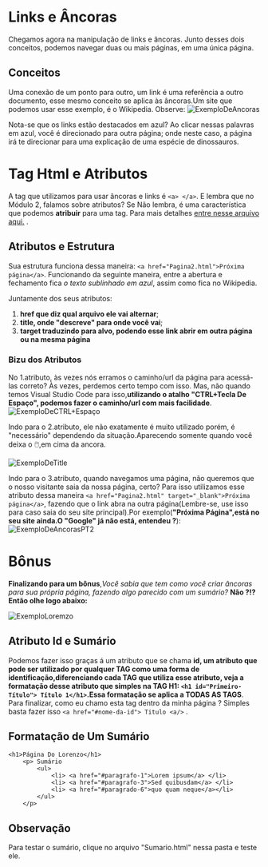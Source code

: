 # Links e  Âncoras
Chegamos agora na manipulação de links e âncoras. Junto desses dois conceitos, podemos navegar duas ou mais páginas, em uma única página.

## Conceitos 
Uma conexão de um ponto para outro, um link é uma referência a outro documento, esse mesmo conceito se aplica às âncoras.Um site que podemos usar esse exemplo, é o Wikipedia. Observe:
![ExemploDeAncoras](https://github.com/Karlos-Eduardo-Mrqs/Trabalhos_Operacionais/assets/172524894/06ad7f4a-0be0-42e9-9630-353355451419)

Nota-se que os links estão destacados em azul? Ao clicar nessas palavras em azul, você é direcionado para outra página; onde neste caso, a página irá te direcionar para uma explicação de uma espécie de dinossauros.

# Tag Html e Atributos
A tag que utilizamos para usar âncoras e links é ``<a> </a>``. E lembra que no Módulo 2, falamos sobre atributos? Se Não lembra, é uma característica que podemos **atribuir** para uma tag. Para mais detalhes [entre nesse arquivo aqui.](https://github.com/Karlos-Eduardo-Mrqs/Construcao-Html-Css-Javascript/blob/main/Constru%C3%A7%C3%A3o-Html/Modulo%20-%202(Manipula%C3%A7ao%20De%20Textos)/Cita%C3%A7%C3%A3oDeEndere%C3%A7osEasListas-N%C3%BAmero_06/Cita%C3%A7%C3%A3oDeEndere%C3%A7osEasListas.md) . 

## Atributos e Estrutura
Sua estrutura funciona dessa maneira: ``<a href="Pagina2.html">Próxima página</a>``. Funcionando da seguinte maneira, entre a abertura e fechamento fica *o texto sublinhado em azul*, assim como fica no Wikipedia. 

Juntamente dos seus atributos:
1. **href que diz qual arquivo ele vai alternar**;
2. **title, onde "descreve" para onde você vai**;
3. **target traduzindo para alvo, podendo esse link abrir em outra página ou na mesma página**

### Bizu dos Atributos
No 1.atributo, às vezes nós erramos o caminho/url da página para acessá-las correto? Às vezes, perdemos certo tempo com isso. Mas, não quando temos Visual Studio Code para isso,**utilizando o atalho "CTRL+Tecla De Espaço", podemos fazer o caminho/url com mais facilidade**. 
![ExemploDeCTRL+Espaço](https://github.com/Karlos-Eduardo-Mrqs/Trabalhos_Operacionais/assets/172524894/bc2abd64-6a4a-4326-829a-6dc5b34c3eff)

Indo para o 2.atributo, ele não exatamente é muito utilizado porém, é "necessário" dependendo da situação.Aparecendo somente quando você deixa o 🖱️,em cima da ancora.

![ExemploDeTitle](https://github.com/Karlos-Eduardo-Mrqs/Trabalhos_Operacionais/assets/172524894/41c7af92-a62f-4b81-aabe-eeaed2d705c1)

Indo para o 3.atributo, quando navegamos uma página, não queremos que o nosso visitante saia da nossa página, certo? Para isso utilizamos esse atributo dessa maneira `` <a href="Pagina2.html" target="_blank">Próxima página</a> ``, fazendo que o link abra na outra página(Lembre-se, use isso para caso saia do seu site principal).Por exemplo(**"Próxima Página",está no seu site ainda.O "Google" já não está, entendeu ?**):
![ExemploDeAncorasPT2](https://github.com/Karlos-Eduardo-Mrqs/Trabalhos_Operacionais/assets/172524894/7dca0a40-b29c-4eea-b2a6-08e76f8160d8)

# Bônus
**Finalizando para um bônus**,*Você sabia que tem como você criar âncoras para sua própria página, fazendo algo parecido com um sumário?* **Não ?!? Então olhe logo abaixo:**

![ExemploLoremzo](https://github.com/Karlos-Eduardo-Mrqs/Trabalhos_Operacionais/assets/172524894/3d8b7ba3-d011-43cf-a068-ccae8ce41860)

## Atributo Id e Sumário
Podemos fazer isso graças á um atributo que se chama **id, um atributo que pode ser utilizado por qualquer TAG como uma forma de identificação,diferenciando cada TAG que utiliza esse atributo, veja a formatação desse atributo que simples na TAG H1: `<h1 id="Primeiro-Título"> Título 1</h1>`.Essa formatação se aplica a TODAS AS TAGS**.
Para finalizar, como eu chamo esta tag dentro da minha página ? Simples basta fazer isso `` <a href="#nome-da-id"> Titulo <a/> `` .

## Formatação de Um Sumário

```
<h1>Página Do Lorenzo</h1>
    <p> Sumário 
        <ul>
            <li> <a href="#paragrafo-1">Lorem ipsum</a> </li>
            <li> <a href="#paragrafo-3">Sed quibusdam</a> </li>
            <li> <a href="#paragrado-6">quo quam neque</a></li>
        </ul>
    </p>
```

## Observação 
Para testar o sumário, clique no arquivo "Sumario.html" nessa pasta e teste ele. 
